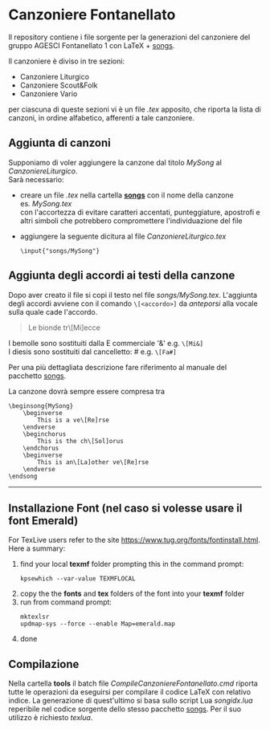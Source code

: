 
# Canzoniere Fontanellato

Il repository contiene i file sorgente per la generazioni del canzoniere del gruppo AGESCI Fontanellato 1 con LaTeX + [songs](http://songs.sourceforge.net/).  

Il canzoniere è diviso in tre sezioni:
* Canzoniere Liturgico
* Canzoniere Scout&Folk
* Canzoniere Vario

per ciascuna di queste sezioni vi è un file *.tex* apposito, che riporta la lista di canzoni, in ordine alfabetico, afferenti a tale canzoniere.

## Aggiunta di canzoni

Supponiamo di voler aggiungere la canzone dal titolo *MySong* al *CanzoniereLiturgico*.  
Sarà necessario:
* creare un file *.tex* nella cartella [**songs**](./songs) con il nome della canzone  
es. *MySong.tex*  
con l'accortezza di evitare caratteri accentati, punteggiature, apostrofi e altri simboli che potrebbero compromettere l'individuazione del file

* aggiungere la seguente dicitura al file *CanzoniereLiturgico.tex*
	```TeX
	\input{"songs/MySong"}
	```

## Aggiunta degli accordi ai testi della canzone

Dopo aver creato il file si copi il testo nel file *songs/MySong.tex*. L'aggiunta degli accordi avviene con il comando `\[<accordo>]` da *anteporsi* alla vocale sulla quale cade l'accordo.

>	Le bionde tr\\[Mi]ecce  


I bemolle sono sostituiti dalla E commerciale '&' e.g. `\[Mi&]`  
I diesis sono sostituiti dal cancelletto: # e.g. `\[Fa#]`

Per una più dettagliata descrizione fare riferimento al manuale del pacchetto [songs](http://songs.sourceforge.net/).


La canzone dovrà sempre essere compresa tra

```TeX
\beginsong{MySong}
	\beginverse
		This is a ve\[Re]rse
	\endverse
	\beginchorus
		This is the ch\[Sol]orus
	\endchorus
	\beginverse
		This is an\[La]other ve\[Re]rse
	\endverse
\endsong
```

-----------------
## Installazione Font (nel caso si volesse usare il font Emerald)

For TexLive users refer to the site https://www.tug.org/fonts/fontinstall.html. Here a summary:
1) find your local **texmf** folder prompting this in the command prompt:
	```winbatch
	kpsewhich --var-value TEXMFLOCAL
	```
2) copy the the **fonts** and **tex** folders of the font into your **texmf** folder
3) run from command prompt:
	```winbatch
	mktexlsr
	updmap-sys --force --enable Map=emerald.map
	```
4) done

## Compilazione
Nella cartella **tools** il batch file *CompileCanzoniereFontanellato.cmd* riporta tutte le operazioni da eseguirsi per compilare il codice LaTeX con relativo indice. La generazione di quest'ultimo si basa sullo script Lua *songidx.lua* reperibile nel codice sorgente dello stesso pacchetto [songs](http://songs.sourceforge.net/). Per il suo utilizzo è richiesto *texlua*.